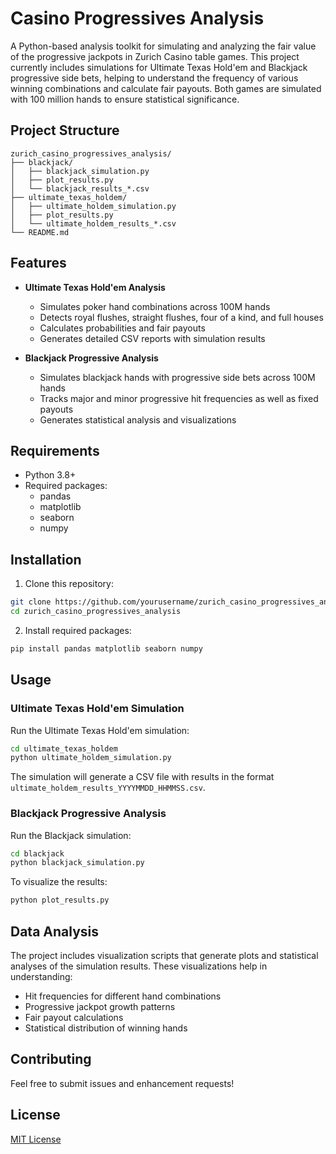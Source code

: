 # Casino Progressives Analysis

A Python-based analysis toolkit for simulating and analyzing the fair value of the progressive jackpots in Zurich Casino table games. This project currently includes simulations for Ultimate Texas Hold'em and Blackjack progressive side bets, helping to understand the frequency of various winning combinations and calculate fair payouts. Both games are simulated with 100 million hands to ensure statistical significance.

## Project Structure

```
zurich_casino_progressives_analysis/
├── blackjack/
│   ├── blackjack_simulation.py
│   ├── plot_results.py
│   └── blackjack_results_*.csv
├── ultimate_texas_holdem/
│   ├── ultimate_holdem_simulation.py
│   ├── plot_results.py
│   └── ultimate_holdem_results_*.csv
└── README.md
```

## Features

- **Ultimate Texas Hold'em Analysis**
  - Simulates poker hand combinations across 100M hands
  - Detects royal flushes, straight flushes, four of a kind, and full houses
  - Calculates probabilities and fair payouts
  - Generates detailed CSV reports with simulation results

- **Blackjack Progressive Analysis**
  - Simulates blackjack hands with progressive side bets across 100M hands
  - Tracks major and minor progressive hit frequencies as well as fixed payouts
  - Generates statistical analysis and visualizations

## Requirements

- Python 3.8+
- Required packages:
  - pandas
  - matplotlib
  - seaborn
  - numpy

## Installation

1. Clone this repository:
```bash
git clone https://github.com/yourusername/zurich_casino_progressives_analysis.git
cd zurich_casino_progressives_analysis
```

2. Install required packages:
```bash
pip install pandas matplotlib seaborn numpy
```

## Usage

### Ultimate Texas Hold'em Simulation

Run the Ultimate Texas Hold'em simulation:
```bash
cd ultimate_texas_holdem
python ultimate_holdem_simulation.py
```

The simulation will generate a CSV file with results in the format `ultimate_holdem_results_YYYYMMDD_HHMMSS.csv`.

### Blackjack Progressive Analysis

Run the Blackjack simulation:
```bash
cd blackjack
python blackjack_simulation.py
```

To visualize the results:
```bash
python plot_results.py
```

## Data Analysis

The project includes visualization scripts that generate plots and statistical analyses of the simulation results. These visualizations help in understanding:
- Hit frequencies for different hand combinations
- Progressive jackpot growth patterns
- Fair payout calculations
- Statistical distribution of winning hands

## Contributing

Feel free to submit issues and enhancement requests!

## License

[MIT License](LICENSE) 
